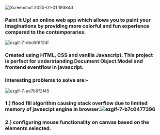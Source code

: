 ![Screenshot 2025-01-01 193843](https://github.com/user-attachments/assets/4f19e7f2-d5a2-46cd-a7a7-3fb0f8a98395)


<h3>Paint It Up! an online web app which allows you to paint your imaginations by providing more colorful and fun experience compared to the contemporaries.</h3>

![ezgif-7-dbd5f6f2df](https://github.com/user-attachments/assets/7c32a4c2-d62c-4b18-8f25-57f4c20b030e)


<h3>Created using HTML, CSS and vanilla Javascript. This project is perfect for understanding Document Object Model and frontend eventflow in javascript.</h3>

<h3>Interesting problems to solve are:-</h3>

![ezgif-7-ae7b9f2f45](https://github.com/user-attachments/assets/0fa2660e-5b02-4a54-b33f-0913a436c523)


<h3>1.) flood fill algorithm causing stack overflow due to limited memory of javascipt engine in browser.</h13

![ezgif-7-b7c0477396](https://github.com/user-attachments/assets/967ad82e-73ea-42d7-a3b3-756309713553)


<h3>2.) configuring mouse functionality on canvas based on the elements selected.</h3>
